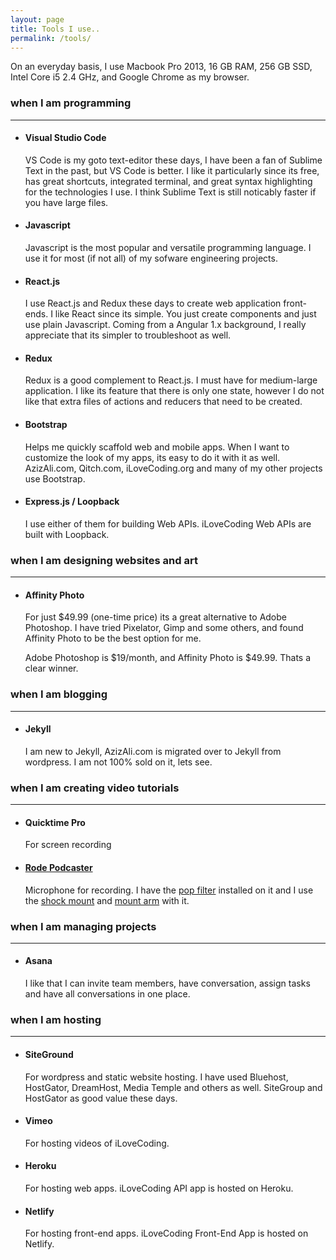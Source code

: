 ```yaml
---
layout: page
title: Tools I use..
permalink: /tools/
---
```


On an everyday basis, I use Macbook Pro 2013, 16 GB RAM, 256 GB SSD, Intel Core i5 2.4 GHz, and Google Chrome as my browser.

### when I am **programming**
---
- #### Visual Studio Code
  VS Code is my goto text-editor these days, I have been a fan of Sublime Text in the past, but VS Code is better. I like it particularly since its free, has great shortcuts, integrated terminal, and great syntax highlighting for the technologies I use. I think Sublime Text is still noticably faster if you have large files.

- #### Javascript
  Javascript is the most popular and versatile programming language. I use it for most (if not all) of my sofware engineering projects.

- #### React.js
  I use React.js and Redux these days to create web application front-ends. I like React since its simple. You just create components and just use plain Javascript. Coming from a Angular 1.x background, I really appreciate that its simpler to troubleshoot as well.

- #### Redux
  Redux is a good complement to React.js. I must have for medium-large application. I like its feature that there is only one state, however I do not like that extra files of actions and reducers that need to be created.

- #### Bootstrap
  Helps me quickly scaffold web and mobile apps. When I want to customize the look of my apps, its easy to do it with it as well. AzizAli.com, Qitch.com, iLoveCoding.org and many of my other projects use Bootstrap.

- #### Express.js / Loopback
  I use either of them for building Web APIs. iLoveCoding Web APIs are built with Loopback.

### when I am **designing websites and art**
---

- #### Affinity Photo
  For just $49.99 (one-time price) its a great alternative to Adobe Photoshop. I have tried Pixelator, Gimp and some others, and found Affinity Photo to be the best option for me.

  Adobe Photoshop is $19/month, and Affinity Photo is $49.99. Thats a clear winner.

### when I am **blogging**
---

- #### Jekyll
  I am new to Jekyll, AzizAli.com is migrated over to Jekyll from wordpress. I am not 100% sold on it, lets see.

### when I am **creating video tutorials**
---

- #### Quicktime Pro
  For screen recording

- #### [Rode Podcaster](https://www.amazon.com/Rode-Podcaster-USB-Dynamic-Microphone/dp/B000JM46FY)
  Microphone for recording. I have the [pop filter](https://www.amazon.com/Rode-WS2-Filter-Wind-Shield/dp/B0002DUVU4/ref=pd_lpo_vtph_267_lp_img_3?_encoding=UTF8&psc=1&refRID=DEJN5RE0KCJ97B6CFPKN) installed on it and I use the [shock mount](https://www.amazon.com/Rode-PSM-1-Shockmount-Podcaster/dp/B000WA8KYG/ref=pd_bxgy_267_img_2?_encoding=UTF8&pd_rd_i=B000WA8KYG&pd_rd_r=DEJN5RE0KCJ97B6CFPKN&pd_rd_w=Hn7XL&pd_rd_wg=qS8lJ&psc=1&refRID=DEJN5RE0KCJ97B6CFPKN) and [mount arm](https://www.amazon.com/RODE-Swivel-Mount-Studio-Microphone/dp/B001D7UYBO/ref=pd_bxgy_267_img_2?_encoding=UTF8&pd_rd_i=B001D7UYBO&pd_rd_r=KAKW9XM43HA1P6SPZ9FW&pd_rd_w=3ixig&pd_rd_wg=ctCb4&psc=1&refRID=KAKW9XM43HA1P6SPZ9FW) with it.

### when I am **managing projects**
---

- #### Asana
  I like that I can invite team members, have conversation, assign tasks and have all conversations in one place.

### when I am **hosting**
---

- #### SiteGround
  For wordpress and static website hosting. I have used Bluehost, HostGator, DreamHost, Media Temple and others as well. SiteGroup and HostGator as good value these days.

- #### Vimeo
  For hosting videos of iLoveCoding.

- #### Heroku
  For hosting web apps. iLoveCoding API app is hosted on Heroku.

- #### Netlify
  For hosting front-end apps. iLoveCoding Front-End App is hosted on Netlify.